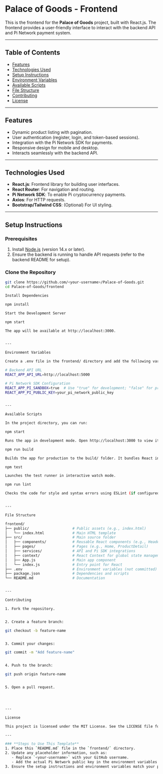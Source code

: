 # Palace of Goods - Frontend

This is the frontend for the **Palace of Goods** project, built with React.js. The frontend provides a user-friendly interface to interact with the backend API and Pi Network payment system.

---

## **Table of Contents**
- [Features](#features)
- [Technologies Used](#technologies-used)
- [Setup Instructions](#setup-instructions)
- [Environment Variables](#environment-variables)
- [Available Scripts](#available-scripts)
- [File Structure](#file-structure)
- [Contributing](#contributing)
- [License](#license)

---

## **Features**
- Dynamic product listing with pagination.
- User authentication (register, login, and token-based sessions).
- Integration with the Pi Network SDK for payments.
- Responsive design for mobile and desktop.
- Interacts seamlessly with the backend API.

---

## **Technologies Used**
- **React.js**: Frontend library for building user interfaces.
- **React Router**: For navigation and routing.
- **Pi Network SDK**: To enable Pi cryptocurrency payments.
- **Axios**: For HTTP requests.
- **Bootstrap/Tailwind CSS**: (Optional) For UI styling.

---

## **Setup Instructions**

### Prerequisites
1. Install [Node.js](https://nodejs.org/) (version 14.x or later).
2. Ensure the backend is running to handle API requests (refer to the backend README for setup).

### Clone the Repository
```bash
git clone https://github.com/<your-username>/Palace-of-Goods.git
cd Palace-of-Goods/frontend

Install Dependencies

npm install

Start the Development Server

npm start

The app will be available at http://localhost:3000.


---

Environment Variables

Create a .env file in the frontend/ directory and add the following variables:

# Backend API URL
REACT_APP_API_URL=http://localhost:5000

# Pi Network SDK Configuration
REACT_APP_PI_SANDBOX=true  # Use "true" for development; "false" for production
REACT_APP_PI_PUBLIC_KEY=your_pi_network_public_key


---

Available Scripts

In the project directory, you can run:

npm start

Runs the app in development mode. Open http://localhost:3000 to view it in your browser.

npm run build

Builds the app for production to the build/ folder. It bundles React in production mode and optimizes the build for the best performance.

npm test

Launches the test runner in interactive watch mode.

npm run lint

Checks the code for style and syntax errors using ESLint (if configured).


---

File Structure

frontend/
├── public/                    # Public assets (e.g., index.html)
│   └── index.html             # Main HTML template
├── src/                       # Main source folder
│   ├── components/            # Reusable React components (e.g., Header, Footer)
│   ├── pages/                 # Pages (e.g., Home, ProductDetail)
│   ├── services/              # API and Pi SDK integrations
│   ├── context/               # React Context for global state management
│   ├── App.js                 # Main app component
│   └── index.js               # Entry point for React
├── .env                       # Environment variables (not committed)
├── package.json               # Dependencies and scripts
└── README.md                  # Documentation


---

Contributing

1. Fork the repository.


2. Create a feature branch:

git checkout -b feature-name


3. Commit your changes:

git commit -m "Add feature-name"


4. Push to the branch:

git push origin feature-name


5. Open a pull request.




---

License

This project is licensed under the MIT License. See the LICENSE file for details.

---

### **Steps to Use This Template**
1. Place this `README.md` file in the `frontend/` directory.
2. Update any placeholder information, such as:
   - Replace `<your-username>` with your GitHub username.
   - Add the actual Pi Network public key in the environment variables section.
3. Ensure the setup instructions and environment variables match your project configuration.

